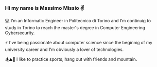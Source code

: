 ### Hi my name is Massimo Missio ✌️






 💻 I’m an Informatic Engineer in Politecnico di Torino and I'm continuig to study in Torino to reach the master's degree in Computer Engineering Cybersecurity.

 ⚡ I've being passionate about computer science since the beginnig of my university career and I'm obviously a lover of technologies.
 
 🏂⛰️🍻 I like to practice sports, hang out with friends and mountain.

